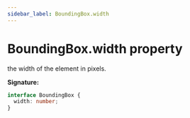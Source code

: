 ```yaml
---
sidebar_label: BoundingBox.width
---
```


# BoundingBox.width property

the width of the element in pixels.

**Signature:**

```typescript
interface BoundingBox {
  width: number;
}
```
